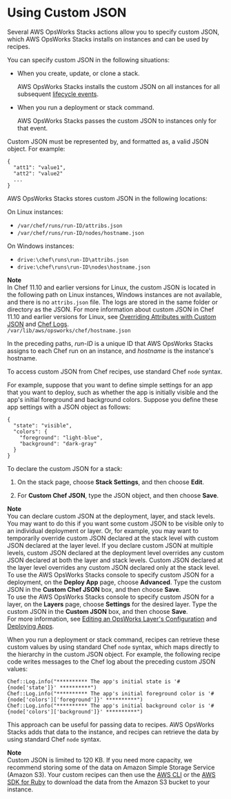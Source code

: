 # Using Custom JSON<a name="workingstacks-json"></a>

Several AWS OpsWorks Stacks actions allow you to specify custom JSON, which AWS OpsWorks Stacks installs on instances and can be used by recipes\.

You can specify custom JSON in the following situations:
+ When you create, update, or clone a stack\.

  AWS OpsWorks Stacks installs the custom JSON on all instances for all subsequent [lifecycle events](workingcookbook-events.md)\.
+ When you run a deployment or stack command\.

  AWS OpsWorks Stacks passes the custom JSON to instances only for that event\.

Custom JSON must be represented by, and formatted as, a valid JSON object\. For example:

```
{
  "att1": "value1",
  "att2": "value2"
  ...
}
```

AWS OpsWorks Stacks stores custom JSON in the following locations:

On Linux instances:
+ `/var/chef/runs/run-ID/attribs.json`
+ `/var/chef/runs/run-ID/nodes/hostname.json`

On Windows instances:
+ `drive:\chef\runs\run-ID\attribs.json`
+ `drive:\chef\runs\run-ID\nodes\hostname.json`

**Note**  
In Chef 11\.10 and earlier versions for Linux, the custom JSON is located in the following path on Linux instances, Windows instances are not available, and there is no `attribs.json` file\. The logs are stored in the same folder or directory as the JSON\. For more information about custom JSON in Chef 11\.10 and earlier versions for Linux, see [Overriding Attributes with Custom JSON](http://docs.aws.amazon.com/opsworks/latest/userguide/workingcookbook-json-override.html) and [Chef Logs](https://docs.aws.amazon.com/opsworks/latest/userguide/troubleshoot-debug-log.html#troubleshoot-debug-log-instance)\.  
`/var/lib/aws/opsworks/chef/hostname.json`

In the preceding paths, *run\-ID* is a unique ID that AWS OpsWorks Stacks assigns to each Chef run on an instance, and *hostname* is the instance's hostname\.

To access custom JSON from Chef recipes, use standard Chef `node` syntax\.

For example, suppose that you want to define simple settings for an app that you want to deploy, such as whether the app is initially visible and the app's initial foreground and background colors\. Suppose you define these app settings with a JSON object as follows: 

```
{
  "state": "visible",
  "colors": {
    "foreground": "light-blue",
    "background": "dark-gray"
  }
}
```

To declare the custom JSON for a stack:

1. On the stack page, choose **Stack Settings**, and then choose **Edit**\.

1. For **Custom Chef JSON**, type the JSON object, and then choose **Save**\.

**Note**  
You can declare custom JSON at the deployment, layer, and stack levels\. You may want to do this if you want some custom JSON to be visible only to an individual deployment or layer\. Or, for example, you may want to temporarily override custom JSON declared at the stack level with custom JSON declared at the layer level\. If you declare custom JSON at multiple levels, custom JSON declared at the deployment level overrides any custom JSON declared at both the layer and stack levels\. Custom JSON declared at the layer level overrides any custom JSON declared only at the stack level\.  
To use the AWS OpsWorks Stacks console to specify custom JSON for a deployment, on the **Deploy App** page, choose **Advanced**\. Type the custom JSON in the **Custom Chef JSON** box, and then choose **Save**\.  
To use the AWS OpsWorks Stacks console to specify custom JSON for a layer, on the **Layers** page, choose **Settings** for the desired layer\. Type the custom JSON in the **Custom JSON** box, and then choose **Save**\.  
For more information, see [Editing an OpsWorks Layer's Configuration](workinglayers-basics-edit.md) and [Deploying Apps](workingapps-deploying.md)\.

When you run a deployment or stack command, recipes can retrieve these custom values by using standard Chef `node` syntax, which maps directly to the hierarchy in the custom JSON object\. For example, the following recipe code writes messages to the Chef log about the preceding custom JSON values:

```
Chef::Log.info("********** The app's initial state is '#{node['state']}' **********")
Chef::Log.info("********** The app's initial foreground color is '#{node['colors']['foreground']}' **********")
Chef::Log.info("********** The app's initial background color is '#{node['colors']['background']}' **********")
```

This approach can be useful for passing data to recipes\. AWS OpsWorks Stacks adds that data to the instance, and recipes can retrieve the data by using standard Chef `node` syntax\. 

**Note**  
Custom JSON is limited to 120 KB\. If you need more capacity, we recommend storing some of the data on Amazon Simple Storage Service \(Amazon S3\)\. Your custom recipes can then use the [AWS CLI](http://aws.amazon.com/documentation/cli/) or the [AWS SDK for Ruby](https://docs.aws.amazon.com/sdk-for-ruby/v3/api/) to download the data from the Amazon S3 bucket to your instance\.